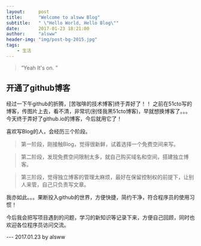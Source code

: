 ```yaml
---
layout:     post
title:      "Welcome to alsww Blog"
subtitle:   " \"Hello World, Hello Blog\""
date:       2017-01-23 18:21:00
author:     "alsww"
header-img: "img/post-bg-2015.jpg"
tags:
    - 生活
---
```


> “Yeah It's on. ”

## 开通了github博客


经过一下午github的折腾，[苦咖啡的技术博客]终于弄好了！！
之前在51cto写的博客，传图片上去，看不清，非常坑(别怪我黑51cto博客)，早就想换博客了。。。今天终于弄好了github.io的博客，今后就用它了！


喜欢写Blog的人，会经历三个阶段。

> 第一阶段，刚接触Blog，觉得很新鲜，试着选择一个免费空间来写。

> 第二阶段，发现免费空间限制太多，就自己购买域名和空间，搭建独立博客。

> 第三阶段，觉得独立博客的管理太麻烦，最好在保留控制权的前提下，让别人来管，自己只负责写文章。


我亦如此。。。果断投入github的世界，方便快捷，简约干净，符合程序员的使用习惯！


今后我会把写项目遇到的问题，学习的新知识等记录下来，方便自己回顾，同时也欢迎各位程序员访问交流。


--- 2017.01.23 by alsww

